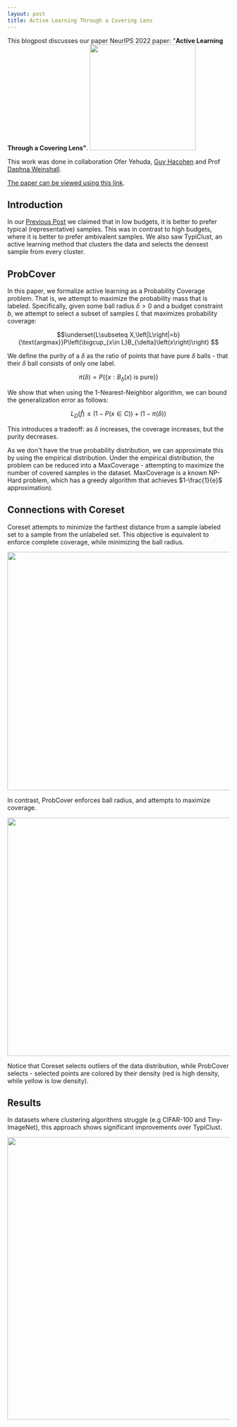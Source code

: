```yaml
---
layout: post
title: Active Learning Through a Covering Lens
---
```


This blogpost discusses our paper NeurIPS 2022 paper: "**Active Learning Through a Covering Lens"**.
<img src="https://user-images.githubusercontent.com/39214195/194896086-ab57b4f2-f22d-4392-8620-22e50b5508c6.gif" width="240">


This work was done in collaboration Ofer Yehuda, [Guy Hacohen](https://www.cs.huji.ac.il/w~guy.hacohen/) and Prof [Daphna Weinshall](https://www.cs.huji.ac.il/~daphna/).

[The paper can be viewed using this link](https://arxiv.org/abs/2205.11320).

## Introduction

In our [Previous Post](https://avihu111.github.io/Active-Learning/) we claimed that in low budgets, it is better to prefer typical (representative) samples. 
This was in contrast to high budgets, where it is better to prefer ambivalent samples. 
We also saw TypiClust, an active learning method that clusters the data and selects the densest sample from every cluster. 

## ProbCover

In this paper, we formalize active learning as a Probability Coverage problem. That is, we attempt to maximize the probability mass that is labeled. 
Specifically, given some ball radius $\delta > 0$ and a budget constraint $b$, we attempt to select a subset of samples $L$ that maximizes probability coverage:

$$\underset{L\subseteq X,\left|L\right|=b}{\text{argmax}}P\left(\bigcup_{x\in L}B_{\delta}\left(x\right)\right) $$

We define the purity of a $\delta$ as the ratio of points that have pure $\delta$ balls - that their $\delta$ ball consists of only one label.

$$\pi(\delta)=P\left(\{ x:B_{\delta}\left(x\right)\text{ is pure}\} \right)$$

We show that when using the 1-Nearest-Neighbor algorithm, we can bound the generalization error as follows:

$$L_{D}\left(\hat{f}\right)\le\left(1-P\left(x\in C\right)\right)+\left(1-\pi\left(\delta\right)\right) $$

This introduces a tradeoff: as $\delta$ increases, the coverage increases, but the purity decreases.

As we don't have the true probability distribution, we can approximate this by using the empirical distribution. 
Under the empirical distribution, the problem can be reduced into a MaxCoverage - attempting to maximize the number of covered samples in the dataset.
MaxCoverage is a known NP-Hard problem, which has a greedy algorithm that achieves $1-\frac{1}{e}$ approximation).


## Connections with Coreset
Coreset attempts to minimize the farthest distance from a sample labeled set to a sample from the unlabeled set.
This objective is equivalent to enforce complete coverage, while minimizing the ball radius. 

<img src="https://user-images.githubusercontent.com/39214195/194896060-a7573c2f-7652-4fd0-88fe-1d5165adc1df.gif" width="540">

In contrast, ProbCover enforces ball radius, and attempts to maximize coverage. 

<img src="https://user-images.githubusercontent.com/39214195/194896086-ab57b4f2-f22d-4392-8620-22e50b5508c6.gif" width="540">

Notice that Coreset selects outliers of the data distribution, while ProbCover selects - selected points are colored by their density (red is high density, while yellow is low density). 

## Results
In datasets where clustering algorithms struggle (e.g CIFAR-100 and Tiny-ImageNet), this approach shows significant improvements over TypiClust.

<img src="https://user-images.githubusercontent.com/39214195/175888064-fae0b2de-cd4e-46ef-b2eb-a9352f21602e.png" width="640">

